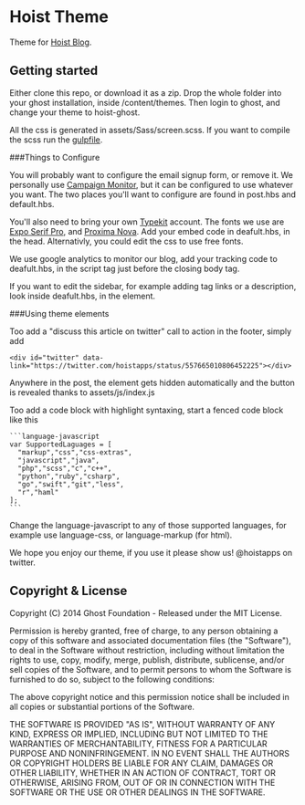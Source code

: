 # Hoist Theme

Theme for [Hoist Blog](https://www.hoist.io/blog).

## Getting started

Either clone this repo, or download it as a zip. Drop the whole folder into your ghost installation, inside /content/themes. Then login to ghost, and change your theme to hoist-ghost.

All the css is generated in assets/Sass/screen.scss. If you want to compile the scss run the [gulpfile](http://gulpjs.com/).

###Things to Configure

You will probably want to configure the email signup form, or remove it. We personally use [Campaign Monitor](https://www.campaignmonitor.com/), but it can be configured to use whatever you want. The two places you'll want to configure are found in post.hbs and default.hbs.

You'll also need to bring your own [Typekit](https://typekit.com/) account. The fonts we use are [Expo Serif Pro](https://typekit.com/fonts/expo-serif-pro), and [Proxima Nova](https://typekit.com/fonts/proxima-nova). Add your embed code in deafult.hbs, in the head. Alternativly, you could edit the css to use free fonts.

We use google analytics to monitor our blog, add your tracking code to deafult.hbs, in the script tag just before the closing body tag.

If you want to edit the sidebar, for example adding tag links or a description, look inside deafult.hbs, in the <sidebar> element. 

###Using theme elements

Too add a "discuss this article on twitter" call to action in the footer, simply add 

    <div id="twitter" data-link="https://twitter.com/hoistapps/status/557665010806452225"></div>

Anywhere in the post, the element gets hidden automatically and the button is revealed thanks to assets/js/index.js

Too add a code block with highlight syntaxing, start a fenced code block like this

    ```language-javascript
    var SupportedLaguages = [
      "markup","css","css-extras",
      "javascript","java",
      "php","scss","c","c++",
      "python","ruby","csharp",
      "go","swift","git","less",
      "r","haml"
    ];
    ```
Change the language-javascript to any of those supported languages, for example use language-css, or language-markup (for html).

We hope you enjoy our theme, if you use it please show us! @hoistapps on twitter.

## Copyright & License

Copyright (C) 2014 Ghost Foundation - Released under the MIT License.

Permission is hereby granted, free of charge, to any person obtaining a copy of this software and associated documentation files (the "Software"), to deal in the Software without restriction, including without limitation the rights to use, copy, modify, merge, publish, distribute, sublicense, and/or sell copies of the Software, and to permit persons to whom the Software is furnished to do so, subject to the following conditions:

The above copyright notice and this permission notice shall be included in all copies or substantial portions of the Software.

THE SOFTWARE IS PROVIDED "AS IS", WITHOUT WARRANTY OF ANY KIND, EXPRESS OR IMPLIED, INCLUDING BUT NOT LIMITED TO THE WARRANTIES OF MERCHANTABILITY, FITNESS FOR A PARTICULAR PURPOSE AND
NONINFRINGEMENT. IN NO EVENT SHALL THE AUTHORS OR COPYRIGHT HOLDERS BE LIABLE FOR ANY CLAIM, DAMAGES OR OTHER LIABILITY, WHETHER IN AN ACTION OF CONTRACT, TORT OR OTHERWISE, ARISING FROM, OUT OF OR IN CONNECTION WITH THE SOFTWARE OR THE USE OR OTHER DEALINGS IN THE SOFTWARE.

